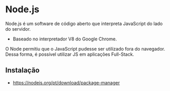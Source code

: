 # Node.js

Node.js é um software de código aberto que interpreta JavaScript do lado do servidor.

- Baseado no interpretador V8 do Google Chrome.

O Node permitiu que o JavaScript pudesse ser utilizado fora do navegador. Dessa forma, é possível utilizar JS em aplicações Full-Stack.

## Instalação

- <https://nodejs.org/pt/download/package-manager>
